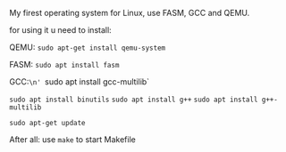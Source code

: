 My firest operating system for Linux, use FASM, GCC and QEMU.

for using it u need to install:

QEMU:
`sudo apt-get install qemu-system`

FASM:
`sudo apt install fasm`

GCC:`\n'
`sudo apt install gcc-multilib`

`sudo apt install binutils`
`sudo apt install g++`
`sudo apt install g++-multilib`

`sudo apt-get update`


After all: 
use `make` to start Makefile
